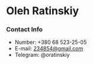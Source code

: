 # Oleh Ratinskiy
### Contact Info
* Number: +380 68 523-25-05
* E-mail: 234854@gmail.com
* Telegram: @oratinskiy